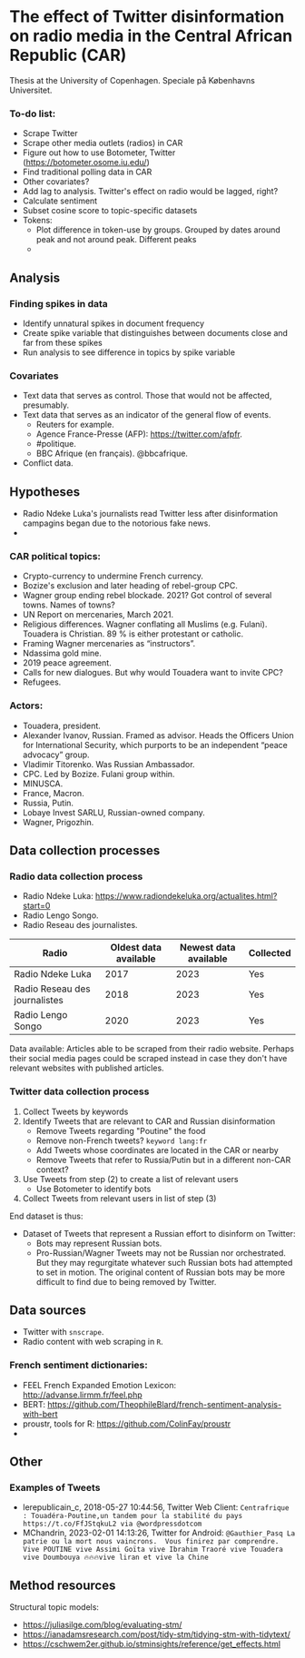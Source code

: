 # The effect of Twitter disinformation on radio media in the Central African Republic (CAR)
Thesis at the University of Copenhagen. Speciale på Københavns Universitet.

### To-do list:
* Scrape Twitter
* Scrape other media outlets (radios) in CAR
* Figure out how to use Botometer, Twitter (https://botometer.osome.iu.edu/)
* Find traditional polling data in CAR
* Other covariates?
* Add lag to analysis. Twitter's effect on radio would be lagged, right?
* Calculate sentiment
* Subset cosine score to topic-specific datasets
* Tokens:
	* Plot difference in token-use by groups. Grouped by dates around peak and not around peak. Different peaks
	* 

## Analysis

### Finding spikes in data
* Identify unnatural spikes in document frequency
* Create spike variable that distinguishes between documents close and far from these spikes
* Run analysis to see difference in topics by spike variable


### Covariates
* Text data that serves as control. Those that would not be affected, presumably.
* Text data that serves as an indicator of the general flow of events.
	* Reuters for example.
	* Agence France-Presse (AFP): https://twitter.com/afpfr.
	* #politique.
	* BBC Afrique (en français). @bbcafrique.
* Conflict data. 



## Hypotheses
* Radio Ndeke Luka's journalists read Twitter less after disinformation campagins began due to the notorious fake news.
* 

### CAR political topics:
* Crypto-currency to undermine French currency.
* Bozize's exclusion and later heading of rebel-group CPC.
* Wagner group ending rebel blockade. 2021? Got control of several towns. Names of towns?
* UN Report on mercenaries, March 2021.
* Religious differences. Wagner conflating all Muslims (e.g. Fulani). Touadera is Christian. 89 % is either protestant or catholic.
* Framing Wagner mercenaries as “instructors”.
* Ndassima gold mine.
* 2019 peace agreement.
* Calls for new dialogues. But why would Touadera want to invite CPC?
* Refugees.

### Actors:
* Touadera, president.
* Alexander Ivanov, Russian. Framed as advisor. Heads the Officers Union for International Security, which purports to be an independent “peace advocacy” group.
* Vladimir Titorenko. Was Russian Ambassador.
* CPC. Led by Bozize. Fulani group within.
* MINUSCA.
* France, Macron.
* Russia, Putin.
* Lobaye Invest SARLU, Russian-owned company.
* Wagner, Prigozhin.


## Data collection processes
### Radio data collection process
* Radio Ndeke Luka: https://www.radiondekeluka.org/actualites.html?start=0
* Radio Lengo Songo.
* Radio Reseau des journalistes.

| Radio  	    		 | Oldest data available | Newest data available | Collected  |
| -------------------------------| --------------------- | --------------------- | -----------|
| Radio Ndeke Luka  		 | 2017 		 | 2023			 |     Yes    |
| Radio Reseau des journalistes  | 2018  		 | 2023			 |     Yes    |
| Radio Lengo Songo		 | 2020  		 | 2023			 |     Yes    |

Data available: Articles able to be scraped from their radio website. Perhaps their social media pages could be scraped instead in case they don't have relevant websites with published articles.


### Twitter data collection process
1. Collect Tweets by keywords
2. Identify Tweets that are relevant to CAR and Russian disinformation
	* Remove Tweets regarding "Poutine" the food
	* Remove non-French tweets? `keyword lang:fr`
	* Add Tweets whose coordinates are located in the CAR or nearby
	* Remove Tweets that refer to Russia/Putin but in a different non-CAR context?
3. Use Tweets from step (2) to create a list of relevant users
	* Use Botometer to identify bots
4. Collect Tweets from relevant users in list of step (3)

End dataset is thus:
* Dataset of Tweets that represent a Russian effort to disinform on Twitter:
	* Bots may represent Russian bots.
	* Pro-Russian/Wagner Tweets may not be Russian nor orchestrated. But they may regurgitate whatever such Russian bots had attempted to set in motion. The original content of Russian bots may be more difficult to find due to being removed by Twitter.


## Data sources
* Twitter with `snscrape`.
* Radio content with web scraping in `R`.

### French sentiment dictionaries:
* FEEL French Expanded Emotion Lexicon: http://advanse.lirmm.fr/feel.php
* BERT: https://github.com/TheophileBlard/french-sentiment-analysis-with-bert
* proustr, tools for R: https://github.com/ColinFay/proustr
* 


## Other
### Examples of Tweets
* lerepublicain_c, 2018-05-27 10:44:56, Twitter Web Client: `Centrafrique : Touadéra-Poutine,un tandem pour la stabilité du pays https://t.co/FfJStqkuL2 via @wordpressdotcom`
* MChandrin, 2023-02-01 14:13:26, Twitter for Android: `@Gauthier_Pasq La patrie ou la mort nous vaincrons.  Vous finirez par comprendre. Vive POUTINE vive Assimi Goïta vive Ibrahim Traoré vive Touadera vive Doumbouya 🔥🔥🔥vive liran et vive la Chine`



## Method resources
Structural topic models:
* https://juliasilge.com/blog/evaluating-stm/
* https://ianadamsresearch.com/post/tidy-stm/tidying-stm-with-tidytext/
* https://cschwem2er.github.io/stminsights/reference/get_effects.html





